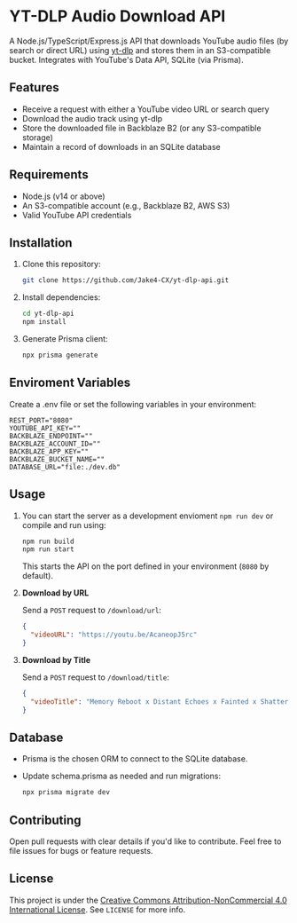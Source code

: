 # YT-DLP Audio Download API

A Node.js/TypeScript/Express.js API that downloads YouTube audio files (by search or direct URL) using [yt-dlp](https://github.com/yt-dlp/yt-dlp) and stores them in an S3-compatible bucket. Integrates with YouTube's Data API, SQLite (via Prisma).

## Features

- Receive a request with either a YouTube video URL or search query
- Download the audio track using yt-dlp
- Store the downloaded file in Backblaze B2 (or any S3-compatible storage)
- Maintain a record of downloads in an SQLite database

## Requirements

- Node.js (v14 or above)
- An S3-compatible account (e.g., Backblaze B2, AWS S3)
- Valid YouTube API credentials

## Installation

1. Clone this repository:

   ```bash
   git clone https://github.com/Jake4-CX/yt-dlp-api.git
   ```

2. Install dependencies:

   ```sh
   cd yt-dlp-api
   npm install
   ```

3. Generate Prisma client:

   ```sh
   npx prisma generate
   ```

## Enviroment Variables

Create a .env file or set the following variables in your environment:

   ```env
   REST_PORT="8080"
   YOUTUBE_API_KEY=""
   BACKBLAZE_ENDPOINT=""
   BACKBLAZE_ACCOUNT_ID=""
   BACKBLAZE_APP_KEY=""
   BACKBLAZE_BUCKET_NAME=""
   DATABASE_URL="file:./dev.db"
   ```

## Usage

1. You can start the server as a development envioment `npm run dev` or compile and run using:

   ```sh
   npm run build
   npm run start
   ```

   This starts the API on the port defined in your environment (`8080` by default).

2. **Download by URL**  

   Send a `POST` request to `/download/url`:

   ```json
   {
     "videoURL": "https://youtu.be/AcaneopJ5rc"
   }

3. **Download by Title**  

   Send a `POST` request to `/download/title`:

   ```json
   {
     "videoTitle": "Memory Reboot x Distant Echoes x Fainted x Shattered Memories"
   }
   ```

## Database

- Prisma is the chosen ORM to connect to the SQLite database.
- Update schema.prisma as needed and run migrations:

   ```sh
   npx prisma migrate dev
   ```

## Contributing

Open pull requests with clear details if you'd like to contribute. Feel free to file issues for bugs or feature requests.

## License

This project is under the [Creative Commons Attribution-NonCommercial 4.0 International License](LICENSE). See `LICENSE` for more info.

